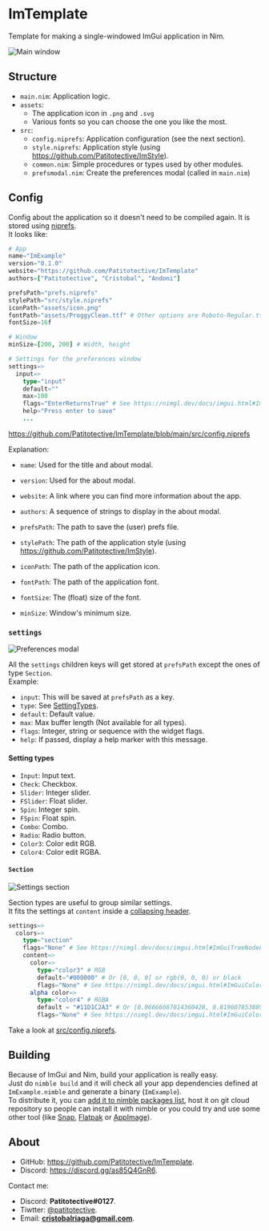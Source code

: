 # ImTemplate
Template for making a single-windowed ImGui application in Nim.

![Main window](https://github.com/Patitotective/ImTemplate/blob/main/screenshots/main.png)

## Structure
- `main.nim`: Application logic.
- `assets`: 
	- The application icon in `.png` and `.svg`
	- Various fonts so you can choose the one you like the most.
- `src`:
	- `config.niprefs`: Application configuration (see the next section).
	- `style.niprefs`: Application style (using https://github.com/Patitotective/ImStyle).
	- `common.nim`: Simple procedures or types used by other modules.
	- `prefsmodal.nim`: Create the preferences modal (called in `main.nim`)

## Config
Config about the application so it doesn't need to be compiled again. It is stored using [niprefs](https://patitotective.github.io/niprefs/).  
It looks like:
```nim
# App
name="ImExample"
version="0.1.0"
website="https://github.com/Patitotective/ImTemplate"
authors=["Patitotective", "Cristobal", "Andoni"]

prefsPath="prefs.niprefs"
stylePath="src/style.niprefs"
iconPath="assets/icon.png"
fontPath="assets/ProggyClean.ttf" # Other options are Roboto-Regular.ttf, DroidSans.ttf, Cousine-Regular.ttf, NotoSans-Regular.ttf or Karla-Regular.ttf
fontSize=16f

# Window
minSize=[200, 200] # Width, height

# Settings for the preferences window
settings=>
  input=>
    type="input"
    default=""
    max=100
    flags="EnterReturnsTrue" # See https://nimgl.dev/docs/imgui.html#ImGuiInputTextFlags
    help="Press enter to save"
	...
```
https://github.com/Patitotective/ImTemplate/blob/main/src/config.niprefs

Explanation:
- `name`: Used for the title and about modal.
- `version`: Used for the about modal.
- `website`: A link where you can find more information about the app.
- `authors`: A sequence of strings to display in the about modal.

- `prefsPath`: The path to save the (user) prefs file.
- `stylePath`: The path of the application style (using https://github.com/Patitotective/ImStyle).
- `iconPath`: The path of the application icon.
- `fontPath`: The path of the application font.
- `fontSize`: The (float) size of the font.

- `minSize`: Window's minimum size.

### `settings`
![Preferences modal](https://github.com/Patitotective/ImTemplate/blob/main/screenshots/prefsmodal.png)

All the `settings` children keys will get stored at `prefsPath` except the ones of type `Section`.  
Example:
- `input`: This will be saved at `prefsPath` as a key.
- `type`: See [SettingTypes](https://github.com/Patitotective/ImTemplate/blob/main/src/common.nim#L22).
- `default`: Default value.
- `max`: Max buffer length (Not available for all types).
- `flags`: Integer, string or sequence with the widget flags.
- `help`: If passed, display a help marker with this message.

#### Setting types
- `Input`: Input text.
- `Check`: Checkbox.
- `Slider`: Integer slider.
- `FSlider`: Float slider.
- `Spin`: Integer spin.
- `FSpin`: Float spin.
- `Combo`: Combo.
- `Radio`: Radio button.
- `Color3`: Color edit RGB.
- `Color4`: Color edit RGBA.

#### `Section`
![Settings section](https://github.com/Patitotective/ImTemplate/blob/main/screenshots/prefsmodal1.png)

Section types are useful to group similar settings.  
It fits the settings at `content` inside a [collapsing header](https://nimgl.dev/docs/imgui.html#igCollapsingHeader%2Ccstring%2CImGuiTreeNodeFlags).
```nim
settings=>
  colors=>
    type="section"
    flags="None" # See https://nimgl.dev/docs/imgui.html#ImGuiTreeNodeFlags
    content=>
      color=>
        type="color3" # RGB
        default="#000000" # Or [0, 0, 0] or rgb(0, 0, 0) or black
        flags="None" # See https://nimgl.dev/docs/imgui.html#ImGuiColorEditFlags
      alpha color=>
        type="color4" # RGBA
        default = "#11D1C2A3" # Or [0.06666667014360428, 0.8196078538894653, 0.7607843279838562, 0.6392157077789307] xD
        flags="None" # See https://nimgl.dev/docs/imgui.html#ImGuiColorEditFlags
```

Take a look at [src/config.niprefs](https://github.com/Patitotective/ImTemplate/blob/main/src/config.niprefs#L17).

## Building
Because of ImGui and Nim, build your application is really easy.  
Just do `nimble build` and it will check all your app dependencies defined at `ImExample.nimble` and generate a binary (`ImExample`).  
To distribute it, you can [add it to nimble packages list](https://github.com/nim-lang/packages), host it on git cloud repository so people can install it with nimble or you could try and use some other tool (like [Snap](https://snapcraft.io/), [Flatpak](https://flatpak.org/) or [AppImage](https://appimage.org/)).

## About
- GitHub: https://github.com/Patitotective/ImTemplate.
- Discord: https://discord.gg/as85Q4GnR6.

Contact me:
- Discord: **Patitotective#0127**.
- Tiwtter: [@patitotective](https://twitter.com/patitotective).
- Email: **cristobalriaga@gmail.com**.
